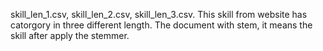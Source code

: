 skill_len_1.csv, skill_len_2.csv, skill_len_3.csv. This skill from website has catorgory in three different length.
The document with stem, it means the skill after apply the stemmer.
